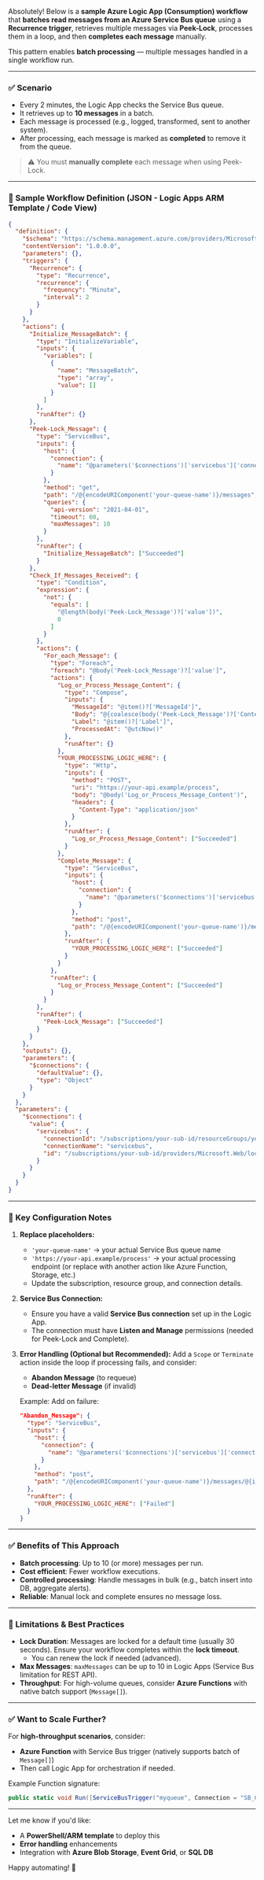 Absolutely! Below is a **sample Azure Logic App (Consumption) workflow** that **batches read messages from an Azure Service Bus queue** using a **Recurrence trigger**, retrieves multiple messages via **Peek-Lock**, processes them in a loop, and then **completes each message** manually.

This pattern enables **batch processing** — multiple messages handled in a single workflow run.

---

### ✅ Scenario
- Every 2 minutes, the Logic App checks the Service Bus queue.
- It retrieves up to **10 messages** in a batch.
- Each message is processed (e.g., logged, transformed, sent to another system).
- After processing, each message is marked as **completed** to remove it from the queue.

> ⚠️ You must **manually complete** each message when using Peek-Lock.

---

### 🧩 Sample Workflow Definition (JSON - Logic Apps ARM Template / Code View)

```json
{
  "definition": {
    "$schema": "https://schema.management.azure.com/providers/Microsoft.Logic/schemas/2016-06-01/workflowdefinition.json#",
    "contentVersion": "1.0.0.0",
    "parameters": {},
    "triggers": {
      "Recurrence": {
        "type": "Recurrence",
        "recurrence": {
          "frequency": "Minute",
          "interval": 2
        }
      }
    },
    "actions": {
      "Initialize_MessageBatch": {
        "type": "InitializeVariable",
        "inputs": {
          "variables": [
            {
              "name": "MessageBatch",
              "type": "array",
              "value": []
            }
          ]
        },
        "runAfter": {}
      },
      "Peek-Lock_Message": {
        "type": "ServiceBus",
        "inputs": {
          "host": {
            "connection": {
              "name": "@parameters('$connections')['servicebus']['connectionId']"
            }
          },
          "method": "get",
          "path": "/@{encodeURIComponent('your-queue-name')}/messages",
          "queries": {
            "api-version": "2021-04-01",
            "timeout": 60,
            "maxMessages": 10
          }
        },
        "runAfter": {
          "Initialize_MessageBatch": ["Succeeded"]
        }
      },
      "Check_If_Messages_Received": {
        "type": "Condition",
        "expression": {
          "not": {
            "equals": [
              "@length(body('Peek-Lock_Message')?['value'])",
              0
            ]
          }
        },
        "actions": {
          "For_each_Message": {
            "type": "Foreach",
            "foreach": "@body('Peek-Lock_Message')?['value']",
            "actions": {
              "Log_or_Process_Message_Content": {
                "type": "Compose",
                "inputs": {
                  "MessageId": "@item()?['MessageId']",
                  "Body": "@{coalesce(body('Peek-Lock_Message')?['ContentData'], 'No content')}",
                  "Label": "@item()?['Label']",
                  "ProcessedAt": "@utcNow()"
                },
                "runAfter": {}
              },
              "YOUR_PROCESSING_LOGIC_HERE": {
                "type": "Http",
                "inputs": {
                  "method": "POST",
                  "uri": "https://your-api.example/process",
                  "body": "@body('Log_or_Process_Message_Content')",
                  "headers": {
                    "Content-Type": "application/json"
                  }
                },
                "runAfter": {
                  "Log_or_Process_Message_Content": ["Succeeded"]
                }
              },
              "Complete_Message": {
                "type": "ServiceBus",
                "inputs": {
                  "host": {
                    "connection": {
                      "name": "@parameters('$connections')['servicebus']['connectionId']"
                    }
                  },
                  "method": "post",
                  "path": "/@{encodeURIComponent('your-queue-name')}/messages/@{item()?['LockToken']}/complete"
                },
                "runAfter": {
                  "YOUR_PROCESSING_LOGIC_HERE": ["Succeeded"]
                }
              }
            },
            "runAfter": {
              "Log_or_Process_Message_Content": ["Succeeded"]
            }
          }
        },
        "runAfter": {
          "Peek-Lock_Message": ["Succeeded"]
        }
      }
    },
    "outputs": {},
    "parameters": {
      "$connections": {
        "defaultValue": {},
        "type": "Object"
      }
    }
  },
  "parameters": {
    "$connections": {
      "value": {
        "servicebus": {
          "connectionId": "/subscriptions/your-sub-id/resourceGroups/your-rg/providers/Microsoft.Web/connections/servicebus",
          "connectionName": "servicebus",
          "id": "/subscriptions/your-sub-id/providers/Microsoft.Web/locations/westus/managedApiConnections/servicebus"
        }
      }
    }
  }
}
```

---

### 🔧 Key Configuration Notes

1. **Replace placeholders:**
   - `'your-queue-name'` → your actual Service Bus queue name
   - `'https://your-api.example/process'` → your actual processing endpoint (or replace with another action like Azure Function, Storage, etc.)
   - Update the subscription, resource group, and connection details.

2. **Service Bus Connection:**
   - Ensure you have a valid **Service Bus connection** set up in the Logic App.
   - The connection must have **Listen and Manage** permissions (needed for Peek-Lock and Complete).

3. **Error Handling (Optional but Recommended):**
   Add a `Scope` or `Terminate` action inside the loop if processing fails, and consider:
   - **Abandon Message** (to requeue)
   - **Dead-letter Message** (if invalid)

   Example: Add on failure:
   ```json
   "Abandon_Message": {
     "type": "ServiceBus",
     "inputs": {
       "host": {
         "connection": {
           "name": "@parameters('$connections')['servicebus']['connectionId']"
         }
       },
       "method": "post",
       "path": "/@{encodeURIComponent('your-queue-name')}/messages/@{item()?['LockToken']}/abandon"
     },
     "runAfter": {
       "YOUR_PROCESSING_LOGIC_HERE": ["Failed"]
     }
   }
   ```

---

### ✅ Benefits of This Approach

- **Batch processing**: Up to 10 (or more) messages per run.
- **Cost efficient**: Fewer workflow executions.
- **Controlled processing**: Handle messages in bulk (e.g., batch insert into DB, aggregate alerts).
- **Reliable**: Manual lock and complete ensures no message loss.

---

### 📝 Limitations & Best Practices

- **Lock Duration**: Messages are locked for a default time (usually 30 seconds). Ensure your workflow completes within the **lock timeout**.
  - You can renew the lock if needed (advanced).
- **Max Messages**: `maxMessages` can be up to 10 in Logic Apps (Service Bus limitation for REST API).
- **Throughput**: For high-volume queues, consider **Azure Functions** with native batch support (`Message[]`).

---

### ✅ Want to Scale Further?

For **high-throughput scenarios**, consider:
- **Azure Function** with Service Bus trigger (natively supports batch of `Message[]`)
- Then call Logic App for orchestration if needed.

Example Function signature:
```csharp
public static void Run([ServiceBusTrigger("myqueue", Connection = "SB_CONN")] Message[] messages, ILogger log)
```

---

Let me know if you'd like:
- A **PowerShell/ARM template** to deploy this
- **Error handling** enhancements
- Integration with **Azure Blob Storage**, **Event Grid**, or **SQL DB**

Happy automating! 🚀